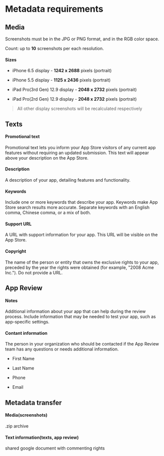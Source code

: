 # Metadata requirements


## Media

Screenshots must be in the JPG or PNG format, and in the RGB color space.

Count: up to **10** screenshots per each resolution.

#### Sizes

* iPhone 6.5 display - **1242 x 2688** pixels (portrait)

* iPhone 5.5 display - **1125 x 2436** pixels (portrait)

* iPad Pro(3rd Gen) 12.9 display - **2048 x 2732** pixels (portrait)

* iPad Pro(2rd Gen) 12.9 display - **2048 x 2732** pixels (portrait)

> All other display screenshots will be recalculated respectively


## Texts


#### Promotional text

Promotional text lets you inform your App Store visitors of any current app features without requiring an updated submission.
This text will appear above your description on the App Store.

#### Description

A description of your app, detailing features and functionality.

#### Keywords

Include one or more keywords that describe your app.
Keywords make App Store search results more accurate.
Separate keywords with an English comma, Chinese comma, or a mix of both.

#### Support URL

A URL with support information for your app. This URL will be visible on the App Store.

#### Copyright

The name of the person or entity that owns the exclusive rights to your app, preceded by the year the rights were obtained (for example, "2008 Acme Inc."). Do not provide a URL.

## App Review

#### Notes

Additional information about your app that can help during the review process. Include information that may be needed to test your app, such as app-specific settings.

#### Contant information

The person in your organization who should be contacted if the App Review team has any questions or needs additional information.

* First Name

* Last Name

* Phone

* Email


## Metadata transfer

#### Media(screenshots)
.zip archive

#### Text information(texts, app review)
shared google document with commenting rights
